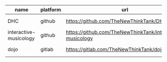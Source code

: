 | name | platform | url | description | stars | creation_date |
|-----|-----|-----|-----|-----|-----|
| DHC | github | https://github.com/TheNewThinkTank/DHC | None | 2 | 2021-09-14T20:40:12Z |
| interactive-musicology | github | https://github.com/TheNewThinkTank/interactive-musicology | None | 1 | 2023-04-09T17:19:20Z |
| dojo | gitlab | https://gitlab.com/TheNewThinkTank/dojo |  | 1 | 2022-10-09T11:40:43.986Z |

